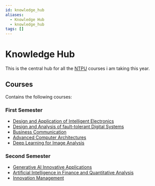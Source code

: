 ```yaml
---
id: knowledge_hub
aliases:
  - Knowledge Hub
  - knowledge_hub
tags: []
---
```


# Knowledge Hub

This is the central hub for all the [NTPU](2024-09-14-ntpu.md) courses i am taking this year.

## Courses

Contains the following courses:

### First Semester

- [Design and Application of Intelligent Electronics](2024-09-09-design_and_application_of_intelligent_electronics.md)
- [Design and Analysis of fault-tolerant Digital Systems](2024-09-10-design-and-analysis-of-fault-tolerant-digital-systems.md)
- [Business Communication](2024-09-10-business-communication.md)
- [Advanced Computer Architectures](2024-09-10-advanced-computer-architectures.md)
- [Deep Learning for Image Analysis](2024-09-18-deep-learning-for-image-analysis.md)

### Second Semester

- [Generative AI Innovative Applications](2025-02-18-generative-ai-innovative-applications.md)
- [Artificial Intelligence in Finance and Quantitative Analysis](2025-02-18-artificial-intelligence-in-finance-and-quantitative-analysis.md)
- [Innovation Management](2025-02-26-innovation-management.md)
